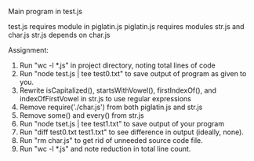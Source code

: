 Main program in test.js

test.js requires module in piglatin.js
piglatin.js requires modules str.js and char.js
str.js depends on char.js

Assignment:
1. Run "wc -l *.js" in project directory, noting total lines of code
2. Run "node test.js | tee test0.txt" to save output of program as given to you.
3. Rewrite isCapitalized(), startsWithVowel(), firstIndexOf(), and indexOfFirstVowel in str.js to use regular expressions
4. Remove require('./char.js') from both piglatin.js and str.js
5. Remove some() and every() from str.js
6. Run "node tset.js | tee test1.txt" to save output of your program
7. Run "diff test0.txt test1.txt" to see difference in output (ideally, none).
8. Run "rm char.js" to get rid of unneeded source code file.
9. Run "wc -l *.js" and note reduction in total line count.
